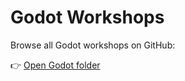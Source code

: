# Godot Workshops

Browse all Godot workshops on GitHub:

👉 [Open Godot folder](https://github.com/Zingawawoo/GDD-Repo/tree/main/workshops/godot)
